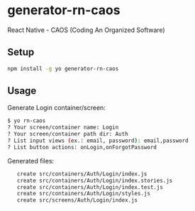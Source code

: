 # generator-rn-caos
React Native - CAOS (Coding An Organized Software)

## Setup

``` bash
npm install -g yo generator-rn-caos
```

## Usage

Generate Login container/screen:
``` bash
$ yo rn-caos
? Your screen/container name: Login
? Your screen/container path dir: Auth
? List input views (ex.: email, password): email,password
? List button actions: onLogin,onForgotPassword
```

Generated files:
``` bash
   create src/containers/Auth/Login/index.js
   create src/containers/Auth/Login/index.stories.js
   create src/containers/Auth/Login/index.test.js
   create src/containers/Auth/Login/styles.js
   create src/screens/Auth/Login/index.js
```
